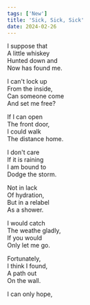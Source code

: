 ```yaml
---
tags: ['New']
title: 'Sick, Sick, Sick'
date: 2024-02-26
---
```


I suppose that  
A little whiskey  
Hunted down and  
Now has found me.

I can't lock up  
From the inside,  
Can someone come  
And set me free?

If I can open  
The front door,  
I could walk  
The distance home.

I don't care  
If it is raining  
I am bound to  
Dodge the storm.

Not in lack  
Of hydration,  
But in a relabel  
As a shower.

I would catch  
The weathe gladly,  
If you would  
Only let me go.

Fortunately,  
I think I found,  
A path out  
On the wall.

I can only hope,  
